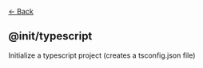 [<- Back](./index.md)

## @init/typescript

Initialize a typescript project (creates a tsconfig.json file)